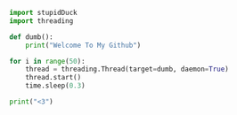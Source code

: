 <!--
**GodlyDuck/GodlyDuck** is a ✨ _special_ ✨ repository because its `README.md` (this file) appears on your GitHub profile.

Here are some ideas to get you started:

- 🔭 I’m currently working on ...
- 🌱 I’m currently learning ...
- 👯 I’m looking to collaborate on ...
- 🤔 I’m looking for help with ...
- 💬 Ask me about ...
- 📫 How to reach me: ...
- 😄 Pronouns: ...
- ⚡ Fun fact: ...
### Hi there 👋
-->
```python
import stupidDuck
import threading

def dumb():
    print("Welcome To My Github")

for i in range(50):
    thread = threading.Thread(target=dumb, daemon=True)
    thread.start()
    time.sleep(0.3)

print("<3")
```

